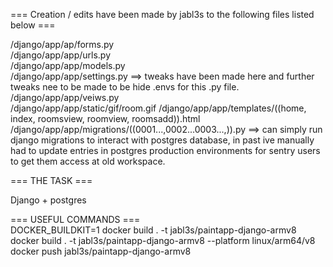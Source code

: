 === Creation / edits have been made by jabl3s to the following files listed below ===  
  
/django/app/ap/forms.py  
/django/app/app/urls.py  
/django/app/app/models.py  
/django/app/app/settings.py ==> tweaks have been made here and further tweaks nee to be made to be hide .envs for this .py file.  
/django/app/app/veiws.py  
/django/app/app/static/gif/room.gif
/django/app/app/templates/((home, index, roomsview, roomview, roomsadd)).html
/django/app/app/migrations/((0001...,0002...0003...,)).py ==> can simply run django migrations to interact with postgres database, in past ive manually had to update entries in postgres production environments for sentry users to get them access at old workspace.  
  
=== THE TASK ===  
  
Django + postgres  
  
=== USEFUL COMMANDS ===  
DOCKER_BUILDKIT=1 docker build . -t jabl3s/paintapp-django-armv8  
docker build . -t jabl3s/paintapp-django-armv8 --platform linux/arm64/v8  
docker push jabl3s/paintapp-django-armv8  

  

